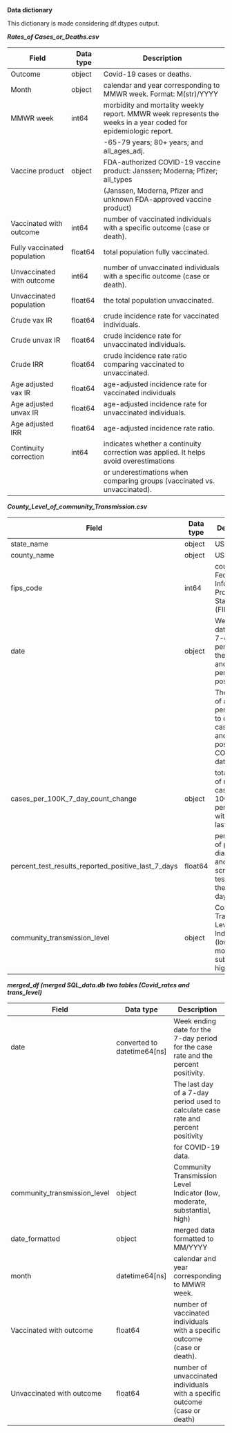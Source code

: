**Data dictionary**

This dictionary is made considering df.dtypes output.

***Rates_of Cases_or_Deaths.csv***


|Field                    |Data type |Description                  |
|-------------------------------|---------------|----------------------------------|
|Outcome                    |object     |Covid-19 cases or deaths.|
|Month                      |object     |calendar and year corresponding to MMWR week. Format: M(str)/YYYY|
|MMWR week                  |int64      |morbidity and mortality weekly report. MMWR week represents the weeks in a year coded for epidemiologic report.|        |Age group                  |object     |0-4 years; 5-11 years; 12-17 years; 18-29 years; 30-49 years; 50-64 years; |
|                               |               |-65-79 years; 80+ years; and all_ages_adj.|
|Vaccine product            |object     |FDA-authorized COVID-19 vaccine product: Janssen; Moderna; Pfizer; all_types |
|                               |               |(Janssen, Moderna, Pfizer and unknown FDA-approved vaccine product)|
|Vaccinated with outcome    |int64      |number of vaccinated individuals with a specific outcome (case or death).|
|Fully vaccinated population|float64    |total population fully vaccinated.|
|Unvaccinated with outcome  |int64      |number of unvaccinated individuals with a specific outcome (case or death).|
|Unvaccinated population    |float64    |the total population unvaccinated.                            |
|Crude vax IR               |float64    |crude incidence rate for vaccinated individuals.                       |
|Crude unvax IR             |float64    |crude incidence rate for unvaccinated individuals.                        |
|Crude IRR                  |float64    |crude incidence rate ratio comparing vaccinated to unvaccinated.          |
|Age adjusted vax IR        |float64    |age-adjusted incidence rate for vaccinated individuals                    |
|Age adjusted unvax IR      |float64    |age-adjusted incidence rate for unvaccinated individuals.            |
|Age adjusted IRR           |float64    |age-adjusted incidence rate ratio.                                      |
|Continuity correction      |int64      |indicates whether a continuity correction was applied. It helps avoid overestimations|
|                               |               |or underestimations when comparing groups (vaccinated vs. unvaccinated).             |


***County_Level_of_community_Transmission.csv***


|Field               |Data type           |Description                                                                        |
|---------------------|-------------------|----------------------------------------|
|state_name           |object               |US State                             |
|county_name          |object           |US county.|
|fips_code            |int64           |county Federal Information Processing Standards (FIPS) code.|
|date               |object|Week ending date for the 7-day period for the case rate and the percent positivity.|
|               |                  |The last day of a 7-day period used to calculate case rate and percent positivity for COVID-19 data.|
|cases_per_100K_7_day_count_change|object |total number of new cases per 100,000 persons within the last 7 days.                |
|percent_test_results_reported_positive_last_7_days|float64|percentage of positive diagnostic and screening tests during the last 7 days.|
|community_transmission_level                      |object  |Community Transmission Level Indicator (low, moderate, substantial, high)|



***merged_df (merged SQL_data.db two tables (Covid_rates and trans_level)*** 


|Field                   |Data type |Description                                                   |
|--------------------------|---------|--------------------------------------------------------------------------------------------------------|
|date                    |converted to datetime64[ns]|Week ending date for the 7-day period for the case rate and the percent positivity.|
|                           |                                |The last day of a 7-day period used to calculate case rate and percent positivity |
|                            |                               |for COVID-19 data.                                                                 |
|community_transmission_level|object                 |Community Transmission Level Indicator (low, moderate, substantial, high)|
|date_formatted              |object                 |merged data formatted to MM/YYYY                                                   |
|month                       |datetime64[ns]         |calendar and year corresponding to MMWR week.                                      |
|Vaccinated with outcome     |float64                |number of vaccinated individuals with a specific outcome (case or death).        |
|Unvaccinated with outcome  |float64                 |number of unvaccinated individuals with a specific outcome (case or death)       |



